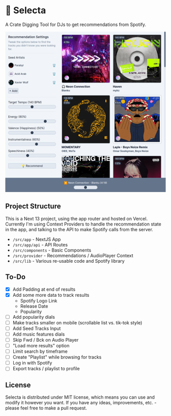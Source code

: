 # 💽 Selecta

A Crate Digging Tool for DJs to get recommendations from Spotify.

![App Preview](./public/selecta.png)

## Project Structure

This is a Next 13 project, using the app router and hosted on Vercel. Currently I'm using Context Providers to handle the recommendation state in the app, and talking to the API to make Spotify calls from the server.

- `/src/app` - NextJS App
- `/src/app/api` - API Routes
- `/src/components` - Basic Components
- `/src/provider` - Recommendations / AudioPlayer Context
- `/src/lib` - Various re-usable code and Spotify library

## To-Do

- [X] Add Padding at end of results
- [X] Add some more data to track results
    - Spotify Logo Link
    - Release Date
    - Popularity
- [ ] Add popularity dials
- [ ] Make tracks smaller on mobile (scrollable list vs. tik-tok style)
- [ ] Add Seed Tracks Input
- [ ] Add music features dials
- [ ] Skip Fwd / Bck on Audio Player
- [ ] "Load more results" option
- [ ] Limit search by timeframe
- [ ] Create "Playlist" while browsing for tracks
- [ ] Log in with Spotify
- [ ] Export tracks / playlist to profile

## License

Selecta is distributed under MIT license, which means you can use and modify it however you want. If you have any ideas, improvements, etc. - please feel free to make a pull request.

